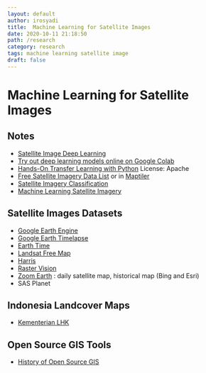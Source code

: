```yaml
---
layout: default
author: irosyadi
title:  Machine Learning for Satellite Images
date: 2020-10-11 21:18:50
path: /research
category: research
tags: machine learning satellite image
draft: false
---
```


# Machine Learning for Satellite Images

## Notes
- [Satellite Image Deep Learning](https://github.com/robmarkcole/satellite-image-deep-learning)
- [Try out deep learning models online on Google Colab ](https://github.com/tugstugi/dl-colab-notebooks)
- [Hands-On Transfer Learning with Python](https://github.com/dipanjanS/hands-on-transfer-learning-with-python) License: Apache
- [Free Satellite Imagery Data List](https://gisgeography.com/free-satellite-imagery-data-list/) or in [Maptiler](https://www.maptiler.com/gallery/satellite/)
- [Satellite Imagery Classification](https://www.azavea.com/blog/2020/01/02/how-to-find-the-most-recent-satellite-imagery/)
- [Machine Learning Satellite Imagery](https://www.azavea.com/blog/2019/11/05/an-introduction-to-satellite-imagery-and-machine-learning/)

## Satellite Images Datasets
- [Google Earth Engine](https://developers.google.com/earth-engine/datasets)
- [Google Earth Timelapse](https://earthengine.google.com/timelapse/)
- [Earth Time](https://earthtime.org/)
- [Landsat Free Map](https://registry.opendata.aws/landsat-8/)
- [Harris](https://www.harrisgeospatial.com/Data-Imagery/Satellite-Imagery/High-Resolution)
- [Raster Vision](https://docs.rastervision.io/en/0.12/)
- [Zoom Earth](https://zoom.earth/) : daily satellite map, historical map (Bing and Esri)
- SAS Planet

## Indonesia Landcover Maps
- [Kementerian LHK](https://geoportal.menlhk.go.id/arcgis/rest/services)

## Open Source GIS Tools
- [History of Open Source GIS](https://makepath.com/history-of-open-source-gis/)